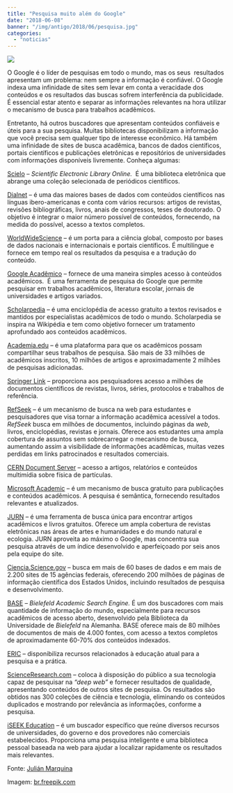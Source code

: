 ```yaml
---
title: "Pesquisa muito além do Google"
date: "2018-06-08"
banner: "/img/antigo/2018/06/pesquisa.jpg"
categories: 
  - "noticias"
---
```


![](/img/antigo/2018/06/pesquisa.jpg)

O Google é o líder de pesquisas em todo o mundo, mas os seus  resultados apresentam um problema: nem sempre a informação é confiável. O Google indexa uma infinidade de sites sem levar em conta a veracidade dos conteúdos e os resultados das buscas sofrem interferência da publicidade. É essencial estar atento e separar as informações relevantes na hora utilizar o mecanismo de busca para trabalhos acadêmicos.

Entretanto, há outros buscadores que apresentam conteúdos confiáveis e úteis para a sua pesquisa. Muitas bibliotecas disponibilizam a informação que você precisa sem qualquer tipo de interesse econômico. Há também uma infinidade de sites de busca acadêmica, bancos de dados científicos, portais científicos e publicações eletrônicas e repositórios de universidades com informações disponíveis livremente. Conheça algumas:

[Scielo](http://www.scielo.br/?lng=pt) – _Scientific Electronic Library Online._  É uma biblioteca eletrônica que abrange uma coleção selecionada de periódicos científicos.

[Dialnet](https://dialnet.unirioja.es/) – é uma das maiores bases de dados com conteúdos científicos nas línguas ibero-americanas e conta com vários recursos: artigos de revistas, revisões bibliográficas, livros, anais de congressos, teses de doutorado. O objetivo é integrar o maior número possível de conteúdos, fornecendo, na medida do possível, acesso a textos completos.

[WorldWideScience](https://worldwidescience.org/) – é um porta para a ciência global, composto por bases de dados nacionais e internacionais e portais científicos. É multilíngue e fornece em tempo real os resultados da pesquisa e a tradução do conteúdo.

[Google Acadêmico](https://scholar.google.com.br/) – fornece de uma maneira simples acesso à conteúdos acadêmicos.  É uma ferramenta de pesquisa do Google que permite pesquisar em trabalhos acadêmicos, literatura escolar, jornais de universidades e artigos variados.

[Scholarpedia](http://www.scholarpedia.org/article/Main_Page) – é uma enciclopédia de acesso gratuito a textos revisados ​​e mantidos por especialistas acadêmicos de todo o mundo. Scholarpedia se inspira na Wikipédia e tem como objetivo fornecer um tratamento aprofundado aos conteúdos acadêmicos.

[Academia.edu](https://www.academia.edu/) – é uma plataforma para que os acadêmicos possam compartilhar seus trabalhos de pesquisa. São mais de 33 milhões de acadêmicos inscritos, 10 milhões de artigos e aproximadamente 2 milhões de pesquisas adicionadas.

[Springer Link](https://link.springer.com/) – proporciona aos pesquisadores acesso a milhões de documentos científicos de revistas, livros, séries, protocolos e trabalhos de referência.

[RefSeek](https://www.refseek.com/) – é um mecanismo de busca na web para estudantes e pesquisadores que visa tornar a informação acadêmica acessível a todos. _RefSeek_ busca em milhões de documentos, incluindo páginas da _web_, livros, enciclopédias, revistas e jornais. Oferece aos estudantes uma ampla cobertura de assuntos sem sobrecarregar o mecanismo de busca, aumentando assim a visibilidade de informações acadêmicas, muitas vezes perdidas em links patrocinados e resultados comerciais.

[CERN Document Server](http://cds.cern.ch/) – acesso a artigos, relatórios e conteúdos multimídia sobre física de partículas.

[Microsoft Academic](https://academic.microsoft.com/) – é um mecanismo de busca gratuito para publicações e conteúdos acadêmicos. A pesquisa é semântica, fornecendo resultados relevantes e atualizados.

[JURN](http://www.jurn.org/#gsc.tab=0) – é uma ferramenta de busca única para encontrar artigos acadêmicos e livros gratuitos. Oferece um ampla cobertura de revistas eletrônicas nas áreas de artes e humanidades e do mundo natural e ecologia. JURN aproveita ao máximo o Google, mas concentra sua pesquisa através de um índice desenvolvido e aperfeiçoado por seis anos pela equipe do site.

[Ciencia.Science.gov](https://ciencia.science.gov/) – busca em mais de 60 bases de dados e em mais de 2.200 sites de 15 agências federais, oferecendo 200 milhões de páginas de informação científica dos Estados Unidos, incluindo resultados de pesquisa e desenvolvimento.

[BASE](https://www.base-search.net/) – _Bielefeld Academic Search Engine._ É um dos buscadores com mais quantidade de informação do mundo, especialmente para recursos acadêmicos de acesso aberto, desenvolvido pela Biblioteca da Universidade de _Bielefeld_ na Alemanha. BASE oferece mais de 80 milhões de documentos de mais de 4.000 fontes, com acesso a textos completos de aproximadamente 60-70% dos conteúdos indexados.

[ERIC](https://eric.ed.gov/) – disponibiliza recursos relacionados à educação atual para a pesquisa e a prática.

[ScienceResearch.com](http://scienceresearch.com/scienceresearch/) – coloca à disposição do público a sua tecnologia capaz de pesquisar na _“deep web”_ e fornecer resultados de qualidade, apresentando conteúdos de outros sites de pesquisa. Os resultados são obtidos nas 300 coleções de ciência e tecnologia, eliminando os conteúdos duplicados e mostrando por relevância as informações, conforme a pesquisa.

[iSEEK Education](http://education.iseek.com/#/education) – é um buscador específico que reúne diversos recursos de universidades, do governo e dos provedores não comerciais estabelecidos. Proporciona uma pesquisa inteligente e uma biblioteca pessoal baseada na web para ajudar a localizar rapidamente os resultados mais relevantes.

Fonte: [Julián Marquina](https://www.julianmarquina.es/16-buscadores-academicos-que-haran-que-te-olvides-de-google/)

Imagem: [br.freepik.com](https://br.freepik.com/fotos-gratis/dedo-que-pressiona-a-um-motor-de-busca_944357.htm#term=research&page=1&position=42)
